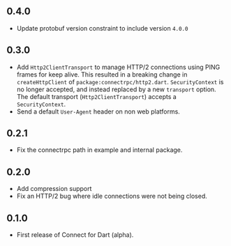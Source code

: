 ## 0.4.0

- Update protobuf version constraint to include version `4.0.0`

## 0.3.0

- Add `Http2ClientTransport` to manage HTTP/2 connections using PING frames for keep alive. This resulted
  in a breaking change in `createHttpClient` of `package:connectrpc/http2.dart`. `SecurityContext` is no longer
  accepted, and instead replaced by a new `transport` option. The default transport (`Http2ClientTransport`)
  accepts a `SecurityContext`.
- Send a default `User-Agent` header on non web platforms.

## 0.2.1

- Fix the connectrpc path in example and internal package.

## 0.2.0

- Add compression support
- Fix an HTTP/2 bug where idle connections were not being closed.

## 0.1.0

- First release of Connect for Dart (alpha).
